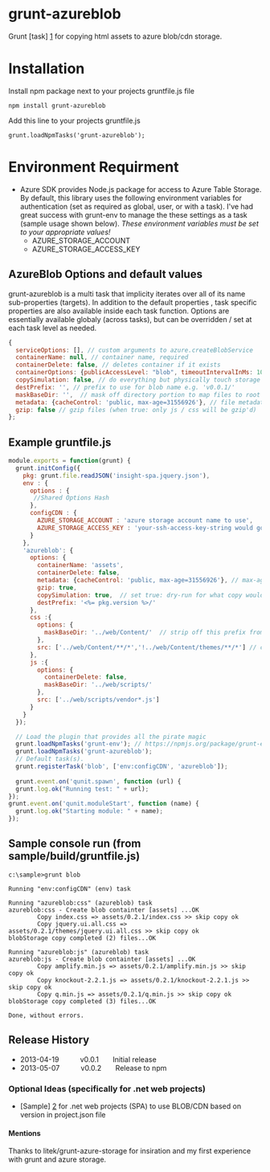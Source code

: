 # grunt-azureblob

Grunt [task] [1] for copying html assets to azure blob/cdn storage.

# Installation
Install npm package next to your projects gruntfile.js file
```
npm install grunt-azureblob
```
Add this line to your projects gruntfile.js
```
grunt.loadNpmTasks('grunt-azureblob');
```
# Environment Requirment
+ Azure SDK provides Node.js package for access to Azure Table Storage.  By default, this library uses the following environment variables for authentication (set as required as global, user, or with a task).  I've had great success with grunt-env to manage the these settings as a task (sample usage shown below).  _These environment variables must be set to your appropriate values!_
  + AZURE_STORAGE_ACCOUNT 
  + AZURE_STORAGE_ACCESS_KEY   


## AzureBlob Options and default values
grunt-azureblob is a multi task that implicity iterates over all of its name sub-properties (targets).  In addition to the default properties , task specific properties are also available inside each task function.  Options are essentially available globaly (across tasks), but can be overridden / set at each task level as needed.

````javascript
{
  serviceOptions: [], // custom arguments to azure.createBlobService
  containerName: null, // container name, required
  containerDelete: false, // deletes container if it exists
  containerOptions: {publicAccessLevel: "blob", timeoutIntervalInMs: 10000}, // container options
  copySimulation: false, // do everything but physically touch storage blob when true
  destPrefix: '', // prefix to use for blob name e.g. 'v0.0.1/'
  maskBaseDir: '',  // mask off directory portion to map files to root in storage container
  metadata: {cacheControl: 'public, max-age=31556926'}, // file metadata properties
  gzip: false // gzip files (when true: only js / css will be gzip'd)
};
````

## Example gruntfile.js 
```javascript
module.exports = function(grunt) {
  grunt.initConfig({
    pkg: grunt.file.readJSON('insight-spa.jquery.json'),
    env : {
      options : {
       //Shared Options Hash
      },
      configCDN : {
        AZURE_STORAGE_ACCOUNT : 'azure storage account name to use',
        AZURE_STORAGE_ACCESS_KEY : 'your-ssh-access-key-string would go here'
      }
    },
    'azureblob': {
      options: {
        containerName: 'assets',
        containerDelete: false,
        metadata: {cacheControl: 'public, max-age=31556926'}, // max-age 1 year for all entries
        gzip: true,
        copySimulation: true,  // set true: dry-run for what copy would look like in output
        destPrefix: '<%= pkg.version %>/'
      },
      css :{
        options: {
          maskBaseDir: '../web/Content/'  // strip off this prefix from files
        },
        src: ['../web/Content/**/*','!../web/Content/themes/**/*'] // copy all files from Content (exclude themes dir)
      },
      js :{
        options: {
          containerDelete: false,
          maskBaseDir: '../web/scripts/'
        },
        src: ['../web/scripts/vendor*.js']
      }
    }
  });

  // Load the plugin that provides all the pirate magic
  grunt.loadNpmTasks('grunt-env'); // https://npmjs.org/package/grunt-env
  grunt.loadNpmTasks('grunt-azureblob');
  // Default task(s).
  grunt.registerTask('blob', ['env:configCDN', 'azureblob']); 
  
  grunt.event.on('qunit.spawn', function (url) {
  grunt.log.ok("Running test: " + url);
});
grunt.event.on('qunit.moduleStart', function (name) {
  grunt.log.ok("Starting module: " + name);
});
```
## Sample console run (from sample/build/gruntfile.js)
```console
c:\sample>grunt blob  

Running "env:configCDN" (env) task

Running "azureblob:css" (azureblob) task
azureblob:css - Create blob containter [assets] ...OK
        Copy index.css => assets/0.2.1/index.css >> skip copy ok
        Copy jquery.ui.all.css => assets/0.2.1/themes/jquery.ui.all.css >> skip copy ok
blobStorage copy completed (2) files...OK

Running "azureblob:js" (azureblob) task
azureblob:js - Create blob containter [assets] ...OK
        Copy amplify.min.js => assets/0.2.1/amplify.min.js >> skip copy ok
        Copy knockout-2.2.1.js => assets/0.2.1/knockout-2.2.1.js >> skip copy ok
        Copy q.min.js => assets/0.2.1/q.min.js >> skip copy ok
blobStorage copy completed (3) files...OK

Done, without errors.
```

## Release History
* 2013-04-19   v0.0.1  Initial release
* 2013-05-07   v0.0.2  Release to npm


### Optional Ideas (specifically for .net web projects)
* [Sample] [2] for .net web projects (SPA) to use BLOB/CDN based on version in project.json file


#### Mentions
Thanks to litek/grunt-azure-storage for insiration and my first experience with grunt and azure storage.

[1]: https://npmjs.org/package/grunt-azureblob
[2]: ../../wiki/
